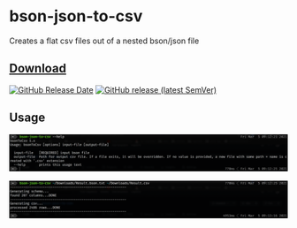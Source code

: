 # bson-json-to-csv

Creates a flat csv files out of a nested bson/json file

## [Download](https://github.com/bilal-fazlani/bson-json-to-csv/releases/latest/download/bson-json-to-csv)


[![GitHub Release Date](https://img.shields.io/github/release-date/bilal-fazlani/bson-json-to-csv?style=for-the-badge)](https://github.com/bilal-fazlani/bson-json-to-csv/releases/latest)
[![GitHub release (latest SemVer)](https://img.shields.io/github/v/release/bilal-fazlani/bson-json-to-csv?color=blue&label=version&sort=semver&style=for-the-badge)](https://github.com/bilal-fazlani/bson-json-to-csv/releases/latest/download/bson-json-to-csv)



## Usage

![help](/images/help.png)

![help](/images/usage.png)

